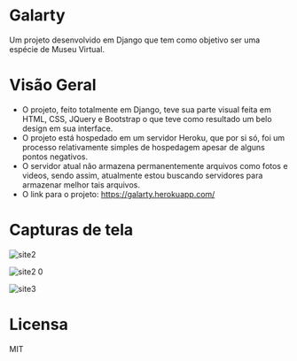 # Galarty
Um projeto desenvolvido em Django que tem como objetivo ser uma espécie de Museu Virtual.

# Visão Geral
* O projeto, feito totalmente em Django, teve sua parte visual feita em HTML, CSS, JQuery e Bootstrap o que teve como resultado um belo design em sua interface.
* O projeto está hospedado em um servidor Heroku, que por si só, foi um processo relativamente simples de hospedagem apesar de alguns pontos negativos.
* O servidor atual não armazena permanentemente arquivos como fotos e videos, sendo assim, atualmente estou buscando servidores para armazenar melhor tais arquivos.
* O link para o projeto: https://galarty.herokuapp.com/
# Capturas de tela

![site2](https://user-images.githubusercontent.com/84103790/152074955-4e75a01a-af8a-49d6-81d3-d7630dad624b.png)


![site2 0](https://user-images.githubusercontent.com/84103790/152074964-b206ac65-4e50-4efb-be58-235f9685712e.png)


![site3](https://user-images.githubusercontent.com/84103790/152074969-34fd33fb-cfc4-44dd-a6a2-9c3a94a2cb1e.png)


# Licensa
MIT

